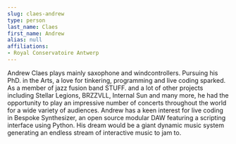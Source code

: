 ```yaml
---
slug: claes-andrew
type: person
last_name: Claes
first_name: Andrew
alias: null
affiliations:
- Royal Conservatoire Antwerp
---
```


Andrew Claes plays mainly saxophone and windcontrollers. Pursuing his PhD. in the Arts, a love for tinkering, programming and live coding sparked. As a member of jazz fusion band STUFF. and a lot of other projects including Stellar Legions, BRZZVLL, Internal Sun and many more, he had the opportunity to play an impressive number of concerts throughout the world for a wide variety of audiences. Andrew has a keen interest for live coding in Bespoke Synthesizer, an open source modular DAW featuring a scripting interface using Python. His dream would be a giant dynamic music system generating an endless stream of interactive music to jam to.
